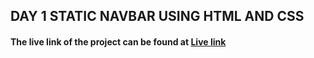 ## DAY 1 STATIC NAVBAR USING HTML AND CSS
#### The live link of the project can be found at [Live link](https://nightcoder26.github.io/day1/)